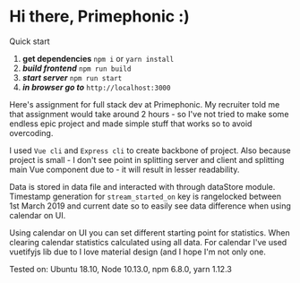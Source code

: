# Hi there, Primephonic :)

Quick start

1. **get dependencies**
```npm i```
or
```yarn install```
2. ***build frontend***
```npm run build ```
3. ***start server***
```npm run start```
4. ***in browser go to*** 
```http://localhost:3000```

Here's assignment for full stack dev at Primephonic.
My recruiter told me that assignment would take around 2 hours - so I've not tried to make some endless epic project and made simple stuff that works so to avoid overcoding.

I used ```Vue cli``` and ```Express cli``` to create backbone of project.
Also because project is small - I don't see point in splitting server and client and splitting main Vue component due to - it will result in lesser readability.

Data is stored in data file and interacted with through dataStore module. Timestamp generation for ```stream_started_on``` key is rangelocked between 1st March 2019 and current date so to easily see data difference when using calendar on UI.

Using calendar on UI you can set different starting point for statistics. 
When clearing calendar statistics calculated using all data.
For calendar I've used vuetifyjs lib due to I love material design (and I hope I'm not only one.

Tested on: Ubuntu 18.10, Node 10.13.0, npm 6.8.0, yarn 1.12.3